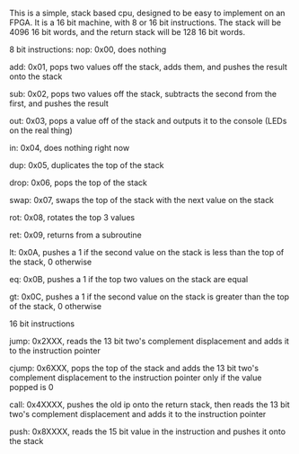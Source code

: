 This is a simple, stack based cpu, designed to be easy to implement on an FPGA.
It is a 16 bit machine, with 8 or 16 bit instructions.
The stack will be 4096 16 bit words, and the return stack will be 128 16 bit words.

8 bit instructions:
nop: 0x00, does nothing

add: 0x01, pops two values off the stack, adds them, and pushes the result onto the stack

sub: 0x02, pops two values off the stack, subtracts the second from the first, and pushes the result

out: 0x03, pops a value off of the stack and outputs it to the console (LEDs on the real thing)

in:  0x04, does nothing right now

dup: 0x05, duplicates the top of the stack

drop: 0x06, pops the top of the stack

swap: 0x07, swaps the top of the stack with the next value on the stack

rot: 0x08, rotates the top 3 values

ret: 0x09, returns from a subroutine

lt: 0x0A, pushes a 1 if the second value on the stack is less than the top of the stack, 0 otherwise

eq: 0x0B, pushes a 1 if the top two values on the stack are equal

gt: 0x0C, pushes a 1 if the second value on the stack is greater than the top of the stack, 0 otherwise

16 bit instructions

jump: 0x2XXX, reads the 13 bit two's complement displacement and adds it to the instruction pointer

cjump: 0x6XXX, pops the top of the stack and adds the 13 bit two's complement displacement to the instruction pointer only if the value popped is 0

call: 0x4XXXX, pushes the old ip onto the return stack, then reads the 13 bit two's complement displacement and adds it to the instruction pointer

push: 0x8XXXX, reads the 15 bit value in the instruction and pushes it onto the stack
